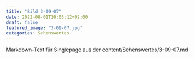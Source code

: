 ```yaml
---
title: "Bild 3-09-07"
date: 2022-08-01T20:03:12+02:00
draft: false
featured_image: "3-09-07.jpg"
categories: Sehenswertes
---
```



Markdown-Text für Singlepage aus der content/Sehenswertes/3-09-07.md